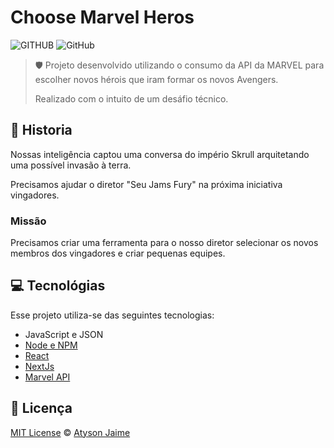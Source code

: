 # Choose Marvel Heros

![GITHUB](https://img.shields.io/badge/Atysonjaime-ChooseMarvelHeros-red)
![GitHub](https://img.shields.io/github/license/Atysonjaime/choose-marvel-heros)

> 🛡️ Projeto desenvolvido utilizando o consumo da API da MARVEL para escolher novos hérois que iram formar os novos Avengers.
>
> Realizado com o intuito de um desáfio técnico.

## 📖 Historia

Nossas inteligência captou uma conversa do império Skrull arquitetando uma possível invasão à terra.

Precisamos ajudar o diretor "Seu Jams Fury" na próxima iniciativa vingadores.

### Missão

Precisamos criar uma ferramenta para o nosso diretor selecionar os novos membros
dos vingadores e criar pequenas equipes.

## 💻 Tecnológias

Esse projeto utiliza-se das seguintes tecnologias:

- JavaScript e JSON
- [Node e NPM](https://nodejs.org/en/)
- [React](https://reactjs.org)
- [NextJs](https://nextjs.org)
- [Marvel API](https://developer.marvel.com)

<!-- ## 🖼️ Deploy e Back-end

O projeto encontra-se hospedado na [Vercel](https://vercel.com/), plataforma recomendada no evento. Para visualizar, [click aqui](aluratube-atysonjaime.vercel.app) -->

## 📝 Licença

[MIT License](https://github.com/AtysonJaime/choose-marvel-heros/blob/main/LICENSE) © [Atyson Jaime](https://atysonjaime.github.io)
